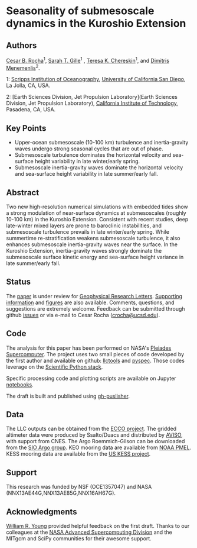 Seasonality of submesoscale dynamics in the Kuroshio Extension
============

Authors
--------
[Cesar B. Rocha](https://crocha700.github.io)<sup>1</sup>, [Sarah T. Gille](http://www-pord.ucsd.edu/~sgille/)<sup>1</sup>
, [Teresa K. Chereskin](http://tryfan.ucsd.edu)<sup>1</sup>,
and [Dimitris Menemenlis](https://science.jpl.nasa.gov/people/Menemenlis/)<sup>2</sup>.

1: [Scripps Institution of Oceanography](https://scripps.ucsd.edu),
[University of California San Diego](http://www.ucsd.edu), La Jolla, CA, USA.

2: [Earth Sciences Division, Jet Propulsion Laboratory](Earth Sciences Division, Jet Propulsion Laboratory), [California Institute of Technology](https://www.caltech.edu), Pasadena, CA, USA.

Key Points
----------

  - Upper-ocean submesoscale (10-100 km) turbulence and inertia-gravity waves undergo strong seasonal cycles that are out of phase.
  - Submesoscale turbulence dominates the horizontal velocity and sea-surface height variability in late winter/early spring.
  - Submesoscale inertia-gravity waves dominate the horizontal velocity and sea-surface height variability in late summer/early fall.

Abstract
--------
  Two new high-resolution numerical simulations with embedded tides show a
  strong modulation of near-surface dynamics at submesoscales
  (roughly 10-100 km) in the Kuroshio Extension. Consistent with recent studies, deep late-winter mixed layers
  are prone to baroclinic instabilities, and submesoscale turbulence
  prevails in late winter/early spring. While summertime
  re-stratification weakens submesoscale turbulence, it also enhances submesoscale inertia-gravity
   waves near the surface. In the Kuroshio Extension,
  inertia-gravity waves strongly dominate the submesoscale surface kinetic energy and
  sea-surface height variance in late summer/early fall.

Status
----------
  The [paper](https://crocha700.github.io/UpperOceanSeasonality/) is under review for [Geophysical Research Letters](http://agupubs.onlinelibrary.wiley.com/agu/journal/10.1002/(ISSN)1944-8007/).
  [Supporting information](https://github.com/crocha700/UpperOceanSeasonality/blob/master/writeup/rocha_etal_supporting-info.pdf) and [figures](https://github.com/crocha700/UpperOceanSeasonality/blob/master/writeup/figs/) are also available. Comments, questions, and suggestions are extremely welcome. Feedback can be submitted through github [issues](https://github.com/crocha700/UpperOceanSeasonality/issues) or via e-mail to
  Cesar Rocha (crocha@ucsd.edu).

Code
----
The analysis for this paper has been performed on NASA's [Pleiades Supercomputer](http://www.nas.nasa.gov/hecc/resources/pleiades.html). The project uses two small pieces of code developed by the first author and available on github:  [llctools](https://github.com/crocha700/llctools) and [pyspec](https://github.com/pyspec/pyspec). Those codes leverage on the [Scientific
Python stack](https://www.scipy.org/install.html).

Specific processing code and plotting scripts are available on Jupyter [notebooks](https://github.com/crocha700/UpperOceanSeasonality/blob/master/notebooks/index.ipynb).

The draft is built and
published using [gh-puslisher](https://github.com/ewanmellor/gh-publisher).

Data
------
The LLC outputs can be obtained from the [ECCO project](http://ecco2.org/llc\_hires).
The gridded altimeter data were produced by Ssalto/Duacs and distributed by
[AVISO](http://www.aviso.altimetry.fr/duacs/), with support from CNES. The Argo
Roemmich-Gilson can be downloaded from the [SIO Argo group](http://sio-argo.ucsd.edu/RG_Climatology.html). KEO mooring data are available
from [NOAA PMEL](http://www.pmel.noaa.gov/ocs/KEO). KESS mooring data are available
from the [US KESS project](http://uskess.whoi.edu/?page_id=406).

Support
-------
This research was funded by NSF (OCE1357047) and NASA (NNX13AE44G,NNX13AE85G,NNX16AH67G).

Acknowledgments
----------------
[William R. Young](http://www-pord.ucsd.edu/~wryoung) provided helpful feedback on the first draft. Thanks to our colleagues at the [NASA Advanced Supercomputing Division](http://www.nas.nasa.gov) and the MITgcm
and SciPy communities for their awesome support.
